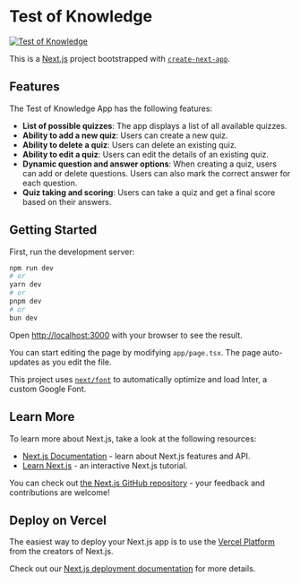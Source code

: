 # Test of Knowledge

[![Test of Knowledge](http://img.youtube.com/vi/v4Ot4sUDY2g/0.jpg)](https://youtu.be/v4Ot4sUDY2g)

This is a [Next.js](https://nextjs.org/) project bootstrapped with [`create-next-app`](https://github.com/vercel/next.js/tree/canary/packages/create-next-app).


## Features

The Test of Knowledge App has the following features:

- **List of possible quizzes**: The app displays a list of all available quizzes.
- **Ability to add a new quiz**: Users can create a new quiz.
- **Ability to delete a quiz**: Users can delete an existing quiz.
- **Ability to edit a quiz**: Users can edit the details of an existing quiz.
- **Dynamic question and answer options**: When creating a quiz, users can add or delete questions. Users can also mark the correct answer for each question.
- **Quiz taking and scoring**: Users can take a quiz and get a final score based on their answers. 


## Getting Started

First, run the development server:

```bash
npm run dev
# or
yarn dev
# or
pnpm dev
# or
bun dev
```

Open [http://localhost:3000](http://localhost:3000) with your browser to see the result.

You can start editing the page by modifying `app/page.tsx`. The page auto-updates as you edit the file.

This project uses [`next/font`](https://nextjs.org/docs/basic-features/font-optimization) to automatically optimize and load Inter, a custom Google Font.

## Learn More

To learn more about Next.js, take a look at the following resources:

- [Next.js Documentation](https://nextjs.org/docs) - learn about Next.js features and API.
- [Learn Next.js](https://nextjs.org/learn) - an interactive Next.js tutorial.

You can check out [the Next.js GitHub repository](https://github.com/vercel/next.js/) - your feedback and contributions are welcome!

## Deploy on Vercel

The easiest way to deploy your Next.js app is to use the [Vercel Platform](https://vercel.com/new?utm_medium=default-template&filter=next.js&utm_source=create-next-app&utm_campaign=create-next-app-readme) from the creators of Next.js.

Check out our [Next.js deployment documentation](https://nextjs.org/docs/deployment) for more details.
